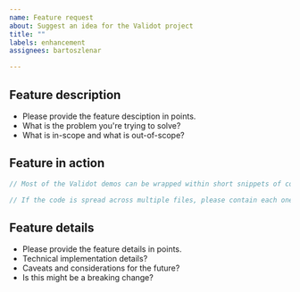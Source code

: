 ```yaml
---
name: Feature request
about: Suggest an idea for the Validot project
title: ""
labels: enhancement
assignees: bartoszlenar

---
```


<!--
This is only a template.
Please replace the placeholders (like point lists or code snippets) with your own content.
 -->

## Feature description

* Please provide the feature desciption in points.
* What is the problem you're trying to solve?
* What is in-scope and what is out-of-scope?

## Feature in action

``` csharp
// Most of the Validot demos can be wrapped within short snippets of code
```

``` csharp
// If the code is spread across multiple files, please contain each one in a separate block
```

## Feature details

* Please provide the feature details in points.
* Technical implementation details?
* Caveats and considerations for the future?
* Is this might be a breaking change?
